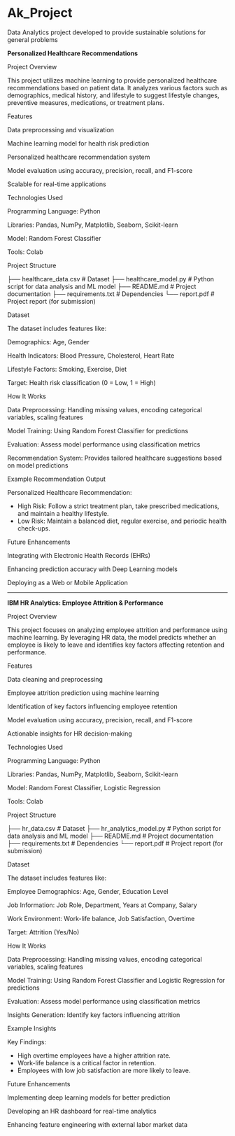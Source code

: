 # Ak_Project
Data Analytics project developed to provide sustainable solutions for general problems

**Personalized Healthcare Recommendations**

Project Overview

This project utilizes machine learning to provide personalized healthcare recommendations based on patient data. It analyzes various factors such as demographics, medical history, and lifestyle to suggest lifestyle changes, preventive measures, medications, or treatment plans.

Features

Data preprocessing and visualization

Machine learning model for health risk prediction

Personalized healthcare recommendation system

Model evaluation using accuracy, precision, recall, and F1-score

Scalable for real-time applications

Technologies Used

Programming Language: Python

Libraries: Pandas, NumPy, Matplotlib, Seaborn, Scikit-learn

Model: Random Forest Classifier

Tools: Colab

Project Structure

├── healthcare_data.csv   # Dataset
├── healthcare_model.py   # Python script for data analysis and ML model
├── README.md             # Project documentation
├── requirements.txt      # Dependencies
└── report.pdf            # Project report (for submission)

Dataset

The dataset includes features like:

Demographics: Age, Gender

Health Indicators: Blood Pressure, Cholesterol, Heart Rate

Lifestyle Factors: Smoking, Exercise, Diet

Target: Health risk classification (0 = Low, 1 = High)

How It Works

Data Preprocessing: Handling missing values, encoding categorical variables, scaling features

Model Training: Using Random Forest Classifier for predictions

Evaluation: Assess model performance using classification metrics

Recommendation System: Provides tailored healthcare suggestions based on model predictions

Example Recommendation Output

Personalized Healthcare Recommendation:
- High Risk: Follow a strict treatment plan, take prescribed medications, and maintain a healthy lifestyle.
- Low Risk: Maintain a balanced diet, regular exercise, and periodic health check-ups.

Future Enhancements

Integrating with Electronic Health Records (EHRs)

Enhancing prediction accuracy with Deep Learning models

Deploying as a Web or Mobile Application


-------------------------------------------------------------------------------------------------------------------------------------


**IBM HR Analytics: Employee Attrition & Performance**

Project Overview

This project focuses on analyzing employee attrition and performance using machine learning. By leveraging HR data, the model predicts whether an employee is likely to leave and identifies key factors affecting retention and performance.

Features

Data cleaning and preprocessing

Employee attrition prediction using machine learning

Identification of key factors influencing employee retention

Model evaluation using accuracy, precision, recall, and F1-score

Actionable insights for HR decision-making

Technologies Used

Programming Language: Python

Libraries: Pandas, NumPy, Matplotlib, Seaborn, Scikit-learn

Model: Random Forest Classifier, Logistic Regression

Tools: Colab

Project Structure

├── hr_data.csv             # Dataset
├── hr_analytics_model.py   # Python script for data analysis and ML model
├── README.md               # Project documentation
├── requirements.txt        # Dependencies
└── report.pdf              # Project report (for submission)

Dataset

The dataset includes features like:

Employee Demographics: Age, Gender, Education Level

Job Information: Job Role, Department, Years at Company, Salary

Work Environment: Work-life balance, Job Satisfaction, Overtime

Target: Attrition (Yes/No)

How It Works

Data Preprocessing: Handling missing values, encoding categorical variables, scaling features

Model Training: Using Random Forest Classifier and Logistic Regression for predictions

Evaluation: Assess model performance using classification metrics

Insights Generation: Identify key factors influencing attrition

Example Insights

Key Findings:
- High overtime employees have a higher attrition rate.
- Work-life balance is a critical factor in retention.
- Employees with low job satisfaction are more likely to leave.

Future Enhancements

Implementing deep learning models for better prediction

Developing an HR dashboard for real-time analytics

Enhancing feature engineering with external labor market data
